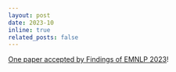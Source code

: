 ```yaml
---
layout: post
date: 2023-10
inline: true
related_posts: false
---
```


[One paper accepted by Findings of EMNLP 2023](https://aclanthology.org/2023.findings-emnlp.380.pdf)!
